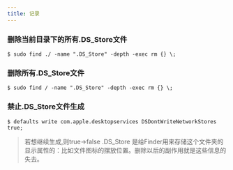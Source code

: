 ```yaml
---
title: 记录
---
```


### 删除当前目录下的所有.DS_Store文件

```
$ sudo find ./ -name ".DS_Store" -depth -exec rm {} \;
```

### 删除所有.DS_Store文件

```
$ sudo find / -name ".DS_Store" -depth -exec rm {} \;
```

### 禁止.DS_Store文件生成

```
$ defaults write com.apple.desktopservices DSDontWriteNetworkStores true;
```

> 若想继续生成,则true->false
> .DS_Store 是给Finder用来存储这个文件夹的显示属性的：比如文件图标的摆放位置。删除以后的副作用就是这些信息的失去。